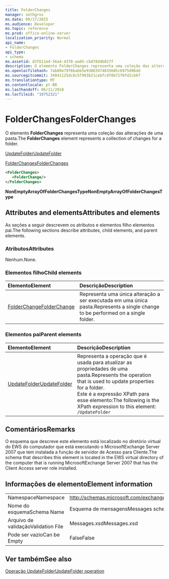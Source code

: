 ```yaml
---
title: FolderChanges
manager: sethgros
ms.date: 09/17/2015
ms.audience: Developer
ms.topic: reference
ms.prod: office-online-server
localization_priority: Normal
api_name:
- FolderChanges
api_type:
- schema
ms.assetid: d3f611ed-56a4-43f8-aa65-cbd7844b827f
description: O elemento FolderChanges representa uma coleção das alterações de uma pasta.
ms.openlocfilehash: 7ab89e79f6babb5e93863974835685c6975d96dd
ms.sourcegitcommit: 34041125dc8c5f993b21cebfc4f8b72f0fd2cb6f
ms.translationtype: MT
ms.contentlocale: pt-BR
ms.lasthandoff: 06/11/2018
ms.locfileid: "19752321"
---
```

# <a name="folderchanges"></a><span data-ttu-id="0b1c7-103">FolderChanges</span><span class="sxs-lookup"><span data-stu-id="0b1c7-103">FolderChanges</span></span>

<span data-ttu-id="0b1c7-104">O elemento **FolderChanges** representa uma coleção das alterações de uma pasta.</span><span class="sxs-lookup"><span data-stu-id="0b1c7-104">The **FolderChanges** element represents a collection of changes for a folder.</span></span> 
  
[<span data-ttu-id="0b1c7-105">UpdateFolder</span><span class="sxs-lookup"><span data-stu-id="0b1c7-105">UpdateFolder</span></span>](updatefolder.md)
  
[<span data-ttu-id="0b1c7-106">FolderChanges</span><span class="sxs-lookup"><span data-stu-id="0b1c7-106">FolderChanges</span></span>](folderchanges.md)
  
```xml
<FolderChanges>
   <FolderChange/>
</FolderChanges>
```

 <span data-ttu-id="0b1c7-107">**NonEmptyArrayOfFolderChangesType**</span><span class="sxs-lookup"><span data-stu-id="0b1c7-107">**NonEmptyArrayOfFolderChangesType**</span></span>
## <a name="attributes-and-elements"></a><span data-ttu-id="0b1c7-108">Attributes and elements</span><span class="sxs-lookup"><span data-stu-id="0b1c7-108">Attributes and elements</span></span>

<span data-ttu-id="0b1c7-109">As seções a seguir descrevem os atributos e elementos filho elementos pai.</span><span class="sxs-lookup"><span data-stu-id="0b1c7-109">The following sections describe attributes, child elements, and parent elements.</span></span>
  
### <a name="attributes"></a><span data-ttu-id="0b1c7-110">Atributos</span><span class="sxs-lookup"><span data-stu-id="0b1c7-110">Attributes</span></span>

<span data-ttu-id="0b1c7-111">Nenhum.</span><span class="sxs-lookup"><span data-stu-id="0b1c7-111">None.</span></span>
  
### <a name="child-elements"></a><span data-ttu-id="0b1c7-112">Elementos filho</span><span class="sxs-lookup"><span data-stu-id="0b1c7-112">Child elements</span></span>

|<span data-ttu-id="0b1c7-113">**Elemento**</span><span class="sxs-lookup"><span data-stu-id="0b1c7-113">**Element**</span></span>|<span data-ttu-id="0b1c7-114">**Descrição**</span><span class="sxs-lookup"><span data-stu-id="0b1c7-114">**Description**</span></span>|
|:-----|:-----|
|[<span data-ttu-id="0b1c7-115">FolderChange</span><span class="sxs-lookup"><span data-stu-id="0b1c7-115">FolderChange</span></span>](folderchange.md) <br/> |<span data-ttu-id="0b1c7-116">Representa uma única alteração a ser executada em uma única pasta.</span><span class="sxs-lookup"><span data-stu-id="0b1c7-116">Represents a single change to be performed on a single folder.</span></span>  <br/> |
   
### <a name="parent-elements"></a><span data-ttu-id="0b1c7-117">Elementos pai</span><span class="sxs-lookup"><span data-stu-id="0b1c7-117">Parent elements</span></span>

|<span data-ttu-id="0b1c7-118">**Elemento**</span><span class="sxs-lookup"><span data-stu-id="0b1c7-118">**Element**</span></span>|<span data-ttu-id="0b1c7-119">**Descrição**</span><span class="sxs-lookup"><span data-stu-id="0b1c7-119">**Description**</span></span>|
|:-----|:-----|
|[<span data-ttu-id="0b1c7-120">UpdateFolder</span><span class="sxs-lookup"><span data-stu-id="0b1c7-120">UpdateFolder</span></span>](updatefolder.md) <br/> |<span data-ttu-id="0b1c7-121">Representa a operação que é usada para atualizar as propriedades de uma pasta.</span><span class="sxs-lookup"><span data-stu-id="0b1c7-121">Represents the operation that is used to update properties for a folder.</span></span>  <br/> <span data-ttu-id="0b1c7-122">Este é a expressão XPath para esse elemento:</span><span class="sxs-lookup"><span data-stu-id="0b1c7-122">The following is the XPath expression to this element:</span></span>  <br/>  `/UpdateFolder` <br/> |
   
## <a name="remarks"></a><span data-ttu-id="0b1c7-123">Comentários</span><span class="sxs-lookup"><span data-stu-id="0b1c7-123">Remarks</span></span>

<span data-ttu-id="0b1c7-124">O esquema que descreve este elemento está localizado no diretório virtual do EWS do computador que está executando o MicrosoftExchange Server 2007 que tem instalada a função de servidor de Acesso para Cliente.</span><span class="sxs-lookup"><span data-stu-id="0b1c7-124">The schema that describes this element is located in the EWS virtual directory of the computer that is running MicrosoftExchange Server 2007 that has the Client Access server role installed.</span></span>
  
## <a name="element-information"></a><span data-ttu-id="0b1c7-125">Informações de elemento</span><span class="sxs-lookup"><span data-stu-id="0b1c7-125">Element information</span></span>

|||
|:-----|:-----|
|<span data-ttu-id="0b1c7-126">Namespace</span><span class="sxs-lookup"><span data-stu-id="0b1c7-126">Namespace</span></span>  <br/> |http://schemas.microsoft.com/exchange/services/2006/messages  <br/> |
|<span data-ttu-id="0b1c7-127">Nome do esquema</span><span class="sxs-lookup"><span data-stu-id="0b1c7-127">Schema Name</span></span>  <br/> |<span data-ttu-id="0b1c7-128">Esquema de mensagens</span><span class="sxs-lookup"><span data-stu-id="0b1c7-128">Messages schema</span></span>  <br/> |
|<span data-ttu-id="0b1c7-129">Arquivo de validação</span><span class="sxs-lookup"><span data-stu-id="0b1c7-129">Validation File</span></span>  <br/> |<span data-ttu-id="0b1c7-130">Messages.xsd</span><span class="sxs-lookup"><span data-stu-id="0b1c7-130">Messages.xsd</span></span>  <br/> |
|<span data-ttu-id="0b1c7-131">Pode ser vazio</span><span class="sxs-lookup"><span data-stu-id="0b1c7-131">Can be Empty</span></span>  <br/> |<span data-ttu-id="0b1c7-132">False</span><span class="sxs-lookup"><span data-stu-id="0b1c7-132">False</span></span>  <br/> |
   
## <a name="see-also"></a><span data-ttu-id="0b1c7-133">Ver também</span><span class="sxs-lookup"><span data-stu-id="0b1c7-133">See also</span></span>



[<span data-ttu-id="0b1c7-134">Operação UpdateFolder</span><span class="sxs-lookup"><span data-stu-id="0b1c7-134">UpdateFolder operation</span></span>](updatefolder-operation.md)

